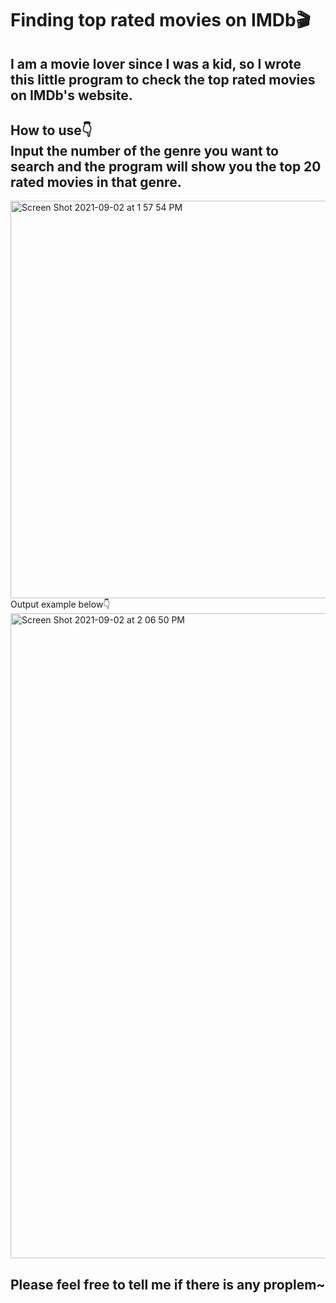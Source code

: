 # Finding top rated movies on IMDb🎬
## I am a movie lover since I was a kid, so I wrote this little program to check the top rated movies on IMDb's website.
## How to use👇<br> Input the number of the genre you want to search and the program will show you the top 20 rated movies in that genre.
<img width="636" alt="Screen Shot 2021-09-02 at 1 57 54 PM" src="https://user-images.githubusercontent.com/79236612/131789931-4e59957a-6b5e-4e5a-a490-6d75b804d5ad.png"><br>Output example below👇
<img width="1032" alt="Screen Shot 2021-09-02 at 2 06 50 PM" src="https://user-images.githubusercontent.com/79236612/131790888-9b3bcdf5-1b3c-4ede-bb69-586905f91d54.png">
## Please feel free to tell me if there is any proplem~



